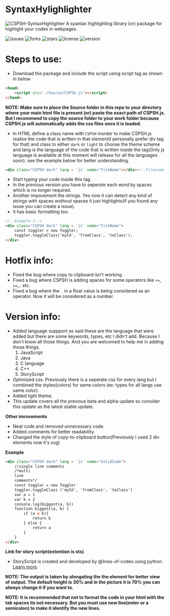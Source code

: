 # SyntaxHylighlighter

![CSPSH-SyntaxHighlighter](https://github.com/Chandra-sekhar-pilla/CSPSH/blob/main/Resources/CSPSH.png)
 A syantax highlighting library (or) package for highlight your codes in webpages.

 ![issues](https://img.shields.io/github/issues/Chandra-sekhar-pilla/CSPSH)
 ![forks](https://img.shields.io/github/forks/Chandra-sekhar-pilla/CSPSH)
 ![stars](https://img.shields.io/github/stars/Chandra-sekhar-pilla/CSPSH)
 ![license](https://img.shields.io/github/license/Chandra-sekhar-pilla/CSPSH)
 ![version](https://img.shields.io/badge/Version-2.1.0-green)

# Steps to use:

- Download the package and include the script using script tag as shown in below

```html
<head>
    <script src='./Source/CSPSH.js'></script>
</head>
```

**NOTE: Make sure to place the Source folder in this repo to your directory where your main html file is present (or) paste the exact path of CSPSH.js. But I recommend to copy the source folder to your work folder because CSPSH.js will automatically adds the css files once it is loaded.**

- In HTML define a class name with ``CSPSH`` inorder to make CSPSH.js realise the code that is written in that element(I personally prefer div tag for that) and class to either ``dark`` or ``light`` to choose the theme scheme and lang is the language of the code that is written inside the tag(Only js language is available at this moment will release for all the languages soon). see the example below for better understanding.

```html
<div class="CSPSH dark" lang = 'js' name="fileName"></div><!--Filename is optional and it will be "file" if the field is empty-->
```

- Start typing your code inside this tag.
- In the previous version you have to seperate each word by spaces which is no longer required.
- Another impovement the strings. Yes now it can detect any kind of strings with spaces wothout spaces it just highlights(if you found any issue you can create a issue).
- It has basic formatting too.

```html
<!--Example-1-->
<div class="CSPSH dark" lang = 'js' name="fileName">
    const toggler = new Toggler;
    toggler.toggleClass('myId', 'fromClass', 'toClass');
</div>
```

# Hotfix info:
- Fixed the bug where copy to clipboard isn't working.
- Fixed a bug where CSPSH is adding spaces for some operators like ``<=``, ``>=``,.. etc.
- Fixed a bug where the ``.`` in a float value is being considered as an operator. Now it will be considered as a number.

# Version info:

- Added language suppport as said these are the language that were added but there are some keywords, types, etc I didn't add. Because I don't know all those things. And you are welcomed to help me in adding those things.
    1. JavaScript
    2. Java
    3. C language
    4. C++
    5. StoryScript
- Optimized css. Previously there is a seperate css for every lang but I combined the styles(colors) for same colors (ex: types for all langs use same color). 
- Added light theme.
- This update covers all the previous beta and alpha update so consider this update as the latest stable update.


**Other imrovements**

- Neat code and removed unnecessary code.
- Added comments for better readability.
- Changed the style of copy-to-clipboard button(Previously I used 2 div elements now it's svg)

**Example**

```html
<div class="CSPSH dark" lang = 'js' name="ValidCode">
    //single line comments
    /*multi
    line
    comments*/
    const toggler = new Toggler
    toggler.toggleClass ('myId', 'fromClass', 'toClass')
    var a = 1
    var b = 2
    console.log(biggest(a, b))
    function biggest(a, b) {
        if (a < b){
            return b
        } else {
            return a
        }
    }
</div>
```

**Link for story script(extention is sts)**
- StoryScript is created and developed by @lines-of-codes using python. [Learn more](https://github.com/StoryScriptorg/StoryScript/tree/main/storyscript).

**NOTE: The output is taken by alongating the the element for better view of output. The default height is 30% and in the picture it is 70% you can always change it if you want to.**

**NOTE: It is recommended that not to format the code in your html with the tab spaces its not necessary. But you must use new line(enter or a semicolon) to make it identify the new lines.**
